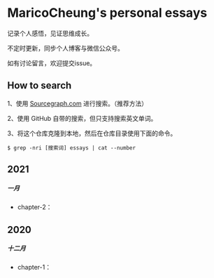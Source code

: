 # MaricoCheung's personal essays

记录个人感悟，见证思维成长。

不定时更新，同步个人博客与微信公众号。

如有讨论留言，欢迎提交issue。

## How to search

1、使用 [Sourcegraph.com](https://sourcegraph.com/github.com/ruanyf/weekly) 进行搜索。（推荐方法）

2、使用 GitHub 自带的搜索，但只支持搜索英文单词。

3、将这个仓库克隆到本地，然后在仓库目录使用下面的命令。

`$ grep -nri [搜索词] essays | cat --number`

## 2021

##### 一月

- chapter-2：[](https://mp.weixin.qq.com/s/xW4QREgUAByg5s_RWSwZSQ)

## 2020

##### 十二月

- chapter-1：[](https://mp.weixin.qq.com/s/xW4QREgUAByg5s_RWSwZSQ)